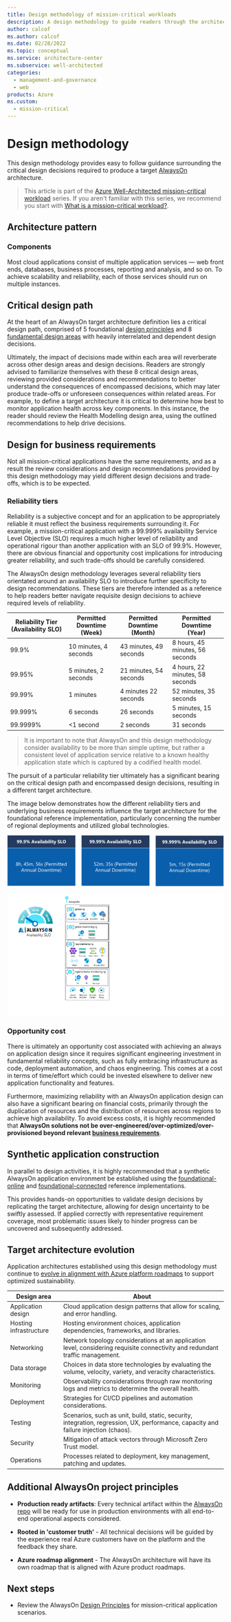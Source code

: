 ```yaml
---
title: Design methodology of mission-critical workloads
description: A design methodology to guide readers through the architectural process of building a mature mission-critical application on Microsoft Azure.
author: calcof
ms.author: calcof
ms.date: 02/28/2022
ms.topic: conceptual
ms.service: architecture-center
ms.subservice: well-architected
categories:
  - management-and-governance
  - web
products: Azure
ms.custom:
  - mission-critical
---
```


# Design methodology

This design methodology provides easy to follow guidance surrounding the critical design decisions required to produce a target [AlwaysOn](https://github.com/azure/alwayson) architecture.

> This article is part of the [Azure Well-Architected mission-critical workload](index.yml) series. If you aren't familiar with this series, we recommend you start with [What is a mission-critical workload?](mission-critical-overview.md#what-is-a-mission-critical-workload).

## Architecture pattern

### Components
Most cloud applications consist of multiple application services — web front ends, databases, business processes, reporting and analysis, and so on. To achieve scalability and reliability, each of those services should run on multiple instances.

## Critical design path

At the heart of an AlwaysOn target architecture definition lies a critical design path, comprised of 5 foundational [design principles](./alwayson-design-principles.md) and 8 [fundamental design areas](./alwayson-design-areas.md) with heavily interrelated and dependent design decisions.

Ultimately, the impact of decisions made within each area will reverberate across other design areas and design decisions. Readers are strongly advised to familiarize themselves with these 8 critical design areas, reviewing provided considerations and recommendations to better understand the consequences of encompassed decisions, which may later produce trade-offs or unforeseen consequences within related areas. For example, to define a target architecture it is critical to determine how best to monitor application health across key components. In this instance, the reader should review the Health Modelling design area, using the outlined recommendations to help drive decisions.

## Design for business requirements

Not all mission-critical applications have the same requirements, and as a result the review considerations and design recommendations provided by this design methodology may yield different design decisions and trade-offs, which is to be expected.

### Reliability tiers

Reliability is a subjective concept and for an application to be appropriately reliable it must reflect the business requirements surrounding it. For example, a mission-critical application with a 99.999% availability Service Level Objective (SLO) requires a much higher level of reliability and operational rigour than another application with an SLO of 99.9%. However, there are obvious financial and opportunity cost implications for introducing greater reliability, and such trade-offs should be carefully considered.

The AlwaysOn design methodology leverages several reliability tiers orientated around an availability SLO to introduce further specificity to design recommendations. These tiers are therefore intended as a reference to help readers better navigate requisite design decisions to achieve required levels of reliability.

|Reliability Tier (Availability SLO)|Permitted Downtime (Week)|Permitted Downtime (Month)|Permitted Downtime (Year)|
|--|--|--|--|
|99.9%|10 minutes, 4 seconds|43 minutes, 49 seconds|8 hours, 45 minutes, 56 seconds|
|99.95%|5 minutes, 2 seconds|21 minutes, 54 seconds|4 hours, 22 minutes, 58 seconds|
|99.99%|1 minutes|4 minutes 22 seconds|52 minutes, 35 seconds|
|99.999%|6 seconds|26 seconds|5 minutes, 15 seconds|
|99.9999%|<1 second|2 seconds|31 seconds|

> It is important to note that AlwaysOn and this design methodology consider availability to be more than simple uptime, but rather a consistent level of application service relative to a known healthy application state which is captured by a codified health model.

The pursuit of a particular reliability tier ultimately has a significant bearing on the critical design path and encompassed design decisions, resulting in a different target architecture.

The image below demonstrates how the different reliability tiers and underlying business requirements influence the target architecture for the foundational reference implementation, particularly concerning the number of regional deployments and utilized global technologies.

![AlwaysOn Reliability Tiers](./images/alwayson-reliability-tiers.png "AlwaysOn Reliability Tiers")

![AlwaysOn SLO Availability Targets](./images/alwayson-slo.gif "AlwaysOn SLO Availability Targets")

### Opportunity cost

There is ultimately an opportunity cost associated with achieving an always on application design since it requires significant engineering investment in fundamental reliability concepts, such as fully embracing infrastructure as code, deployment automation, and chaos engineering. This comes at a cost in terms of time/effort which could be invested elsewhere to deliver new application functionality and features.

Furthermore, maximizing reliability with an AlwaysOn application design can also have a significant bearing on financial costs, primarily through the duplication of resources and the distribution of resources across regions to achieve high availability. To avoid excess costs, it is highly recommended that **AlwaysOn solutions not be over-engineered/over-optimized/over-provisioned beyond relevant [business requirements](/azure/architecture/guide/design-principles/build-for-business)**.

## Synthetic application construction

In parallel to design activities, it is highly recommended that a synthetic AlwaysOn application environment be established using the [foundational-online](https://github.com/Azure/AlwaysOn-Foundational-Online) and [foundational-connected](https://github.com/Azure/AlwaysOn-Foundational-Connected) reference implementations. 

This provides hands-on opportunities to validate design decisions by replicating the target architecture, allowing for design uncertainty to be swiftly assessed. If applied correctly with representative requirement coverage, most problematic issues likely to hinder progress can be uncovered and subsequently addressed.

## Target architecture evolution

Application architectures established using this design methodology must continue to [evolve in alignment with Azure platform roadmaps](/azure/architecture/guide/design-principles/design-for-evolution) to support optimized sustainability.

|Design area|About|
|---|---|
|Application design| Cloud application design patterns that allow for scaling, and error handling. 	|
|Hosting infrastructure| Hosting environment choices, application dependencies, frameworks, and libraries.	|
|Networking| Network topology considerations at an application level, considering requisite connectivity and redundant traffic management.|
|Data storage|Choices in data store technologies by evaluating the volume, velocity, variety, and veracity characteristics.|
|Monitoring|Observability considerations through raw monitoring logs and metrics to determine the overall health.	|
|Deployment| Strategies for CI/CD pipelines and automation considerations.	|
|Testing| Scenarios, such as unit, build, static, security, integration, regression, UX, performance, capacity and failure injection (chaos). |
|Security|Mitigation of attack vectors through Microsoft Zero Trust model.|
|Operations|Processes related to deployment, key management, patching and updates.|


## Additional AlwaysOn project principles

- **Production ready artifacts**: Every technical artifact within the [AlwaysOn repo](http://github.com/azure/alwayson) will be ready for use in production environments with all end-to-end operational aspects considered.

- **Rooted in 'customer truth'** - All technical decisions will be guided by the experience real Azure customers have on the platform and the feedback they share.

- **Azure roadmap alignment** - The AlwaysOn architecture will have its own roadmap that is aligned with Azure product roadmaps.

## Next steps

- Review the AlwaysOn [Design Principles](./alwayson-design-principles.md) for mission-critical application scenarios.
